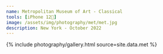 ```yaml
---
name: Metropolitan Museum of Art - Classical
tools: [iPhone 12📱]
image: /assets/img/photography/met/met.jpg
description: New York - October 2022
---
```

<head>
<title>Metropolitan Museum of Art</title>
</head>
 <div class="container-fluid">
 <div class="row">

{% include photography/gallery.html source=site.data.met %}

</div>
</div>
